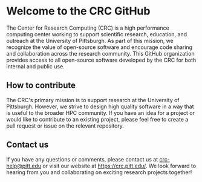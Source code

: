 # Welcome to the CRC GitHub

The Center for Research Computing (CRC) is a high performance computing center working to support scientific research, education, and outreach at the University of Pittsburgh.
As part of this mission, we recognize the value of open-source software and encourage code sharing and collaboration across the research community.
This GitHub organization provides access to all open-source software developed by the CRC for both internal and public use.

## How to contribute

The CRC's primary mission is to support research at the University of Pittsburgh.
However, we strive to design high quality software in a way that is useful to the broader HPC community.
If you have an idea for a project or would like to contribute to an existing project, please feel free to create a pull request or issue on the relevant repository.

## Contact us

If you have any questions or comments, please contact us at crc-help@pitt.edu or visit our website at https://crc.pitt.edu/. We look forward to hearing from you and collaborating on exciting research projects together!
